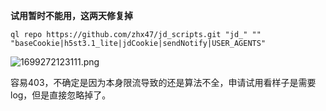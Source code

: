 **试用暂时不能用，这两天修复掉**

```
ql repo https://github.com/zhx47/jd_scripts.git "jd_" "" "baseCookie|h5st3.1_lite|jdCookie|sendNotify|USER_AGENTS"
```

![1699272123111.png](https://pic.ziyuan.wang/2023/11/06/guest_07f7d8b3e9810.png)

容易403，不确定是因为本身限流导致的还是算法不全，申请试用看样子是需要log，但是直接忽略掉了。
